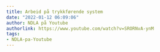 ```yaml
---
title: Arbeid på trykkførende system
date: "2022-01-12 06:09:06"
author: NDLA på Youtube
authorlink: https://www.youtube.com/watch?v=SRORNvA-ynM
tags:
- NDLA-pa-Youtube
---
```

